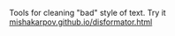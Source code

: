 Tools for cleaning "bad" style of text.
Try it [mishakarpov.github.io/disformator.html](https://mishakarpov.github.io/disformator.html)
